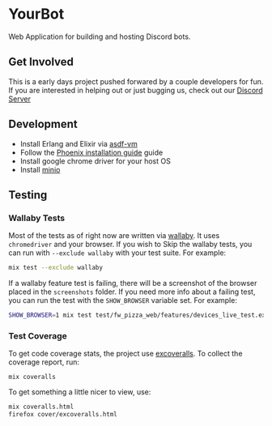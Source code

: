 # YourBot

Web Application for building and hosting Discord bots.

## Get Involved

This is a early days project pushed forwared by a couple developers for fun.
If you are interested in helping out or just bugging us, check out our
[Discord Server](https://discord.gg/fC9ahTpGMz)

## Development

* Install Erlang and Elixir via [asdf-vm](https://github.com/asdf-vm/asdf-elixir)
* Follow the [Phoenix installation guide](https://hexdocs.pm/phoenix/installation.html) guide
* Install google chrome driver for your host OS
* Install [minio](https://min.io/)

## Testing

### Wallaby Tests

Most of the tests as of right now are written via [wallaby](https://hexdocs.pm/wallaby/readme.html).
It uses `chromedriver` and your browser. If you wish to Skip the wallaby tests, you can run with
`--exclude wallaby` with your test suite. For example:

```bash
mix test --exclude wallaby
```

If a wallaby feature test is failing, there will be a screenshot of the browser placed in the `screenshots`
folder. If you need more info about a failing test, you can run the test with the `SHOW_BROWSER` variable set.
For example:

```bash
SHOW_BROWSER=1 mix test test/fw_pizza_web/features/devices_live_test.exs
```

### Test Coverage

To get code coverage stats, the project use [excoveralls](https://hexdocs.pm/excoveralls/). To collect
the coverage report, run:

```baash
mix coveralls
```

To get something a little nicer to view, use:

```bash
mix coveralls.html
firefox cover/excoveralls.html
```
